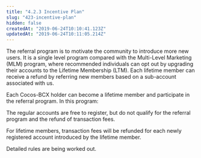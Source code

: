 ```yaml
---
title: "4.2.3 Incentive Plan"
slug: "423-incentive-plan"
hidden: false
createdAt: "2019-06-24T10:10:41.123Z"
updatedAt: "2019-06-24T10:11:05.214Z"
---
```

The referral program is to motivate the community to introduce more new users. It is a single level program compared with the Multi-Level Marketing (MLM) program, where recommended individuals can opt out by upgrading their accounts to the Lifetime Membership (LTM). Each lifetime member can receive a refund by referring new members based on a sub-account associated with us.

Each Cocos-BCX holder can become a lifetime member and participate in the referral program. In this program:

The regular accounts are free to register, but do not qualify for the referral program and the refund of transaction fees. 

For lifetime members, transaction fees will be refunded for each newly registered account introduced by the lifetime member.

Detailed rules are being worked out.